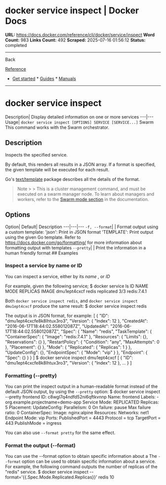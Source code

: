 # docker service inspect | Docker Docs

**URL:** https://docs.docker.com/reference/cli/docker/service/inspect
**Word Count:** 983
**Links Count:** 492
**Scraped:** 2025-07-16 01:56:12
**Status:** completed

---

Back

[Reference](https://docs.docker.com/reference/)

  * [Get started](https://docs.docker.com/get-started/)   * [Guides](https://docs.docker.com/guides/)   * [Manuals](https://docs.docker.com/manuals/)

* * *

# docker service inspect

Description| Display detailed information on one or more services   ---|---   Usage| `docker service inspect [OPTIONS] SERVICE [SERVICE...]`      Swarm This command works with the Swarm orchestrator.

## Description

Inspects the specified service.

By default, this renders all results in a JSON array. If a format is specified, the given template will be executed for each result.

Go's [text/template](https://pkg.go.dev/text/template) package describes all the details of the format.

> Note >  > This is a cluster management command, and must be executed on a swarm manager node. To learn about managers and workers, refer to the [Swarm mode section](https://docs.docker.com/engine/swarm/) in the documentation.

## Options

Option| Default| Description   ---|---|---   `-f, --format`| | Format output using a custom template:   'json': Print in JSON format   'TEMPLATE': Print output using the given Go template.   Refer to <https://docs.docker.com/go/formatting/> for more information about formatting output with templates   `--pretty`| | Print the information in a human friendly format      ## Examples

### Inspect a service by name or ID

You can inspect a service, either by its _name_ , or _ID_

For example, given the following service;               $ docker service ls     ID            NAME   MODE        REPLICAS  IMAGE     dmu1ept4cxcf  redis  replicated  3/3       redis:7.4.1     

Both `docker service inspect redis`, and `docker service inspect dmu1ept4cxcf` produce the same result:               $ docker service inspect redis     

The output is in JSON format, for example:               [       {         "ID": "dmu1ept4cxcfe8k8lhtux3ro3",         "Version": {           "Index": 12         },         "CreatedAt": "2016-06-17T18:44:02.558012087Z",         "UpdatedAt": "2016-06-17T18:44:02.558012087Z",         "Spec": {           "Name": "redis",           "TaskTemplate": {             "ContainerSpec": {               "Image": "redis:7.4.1"             },             "Resources": {               "Limits": {},               "Reservations": {}             },             "RestartPolicy": {               "Condition": "any",               "MaxAttempts": 0             },             "Placement": {}           },           "Mode": {             "Replicated": {               "Replicas": 1             }           },           "UpdateConfig": {},           "EndpointSpec": {             "Mode": "vip"           }         },         "Endpoint": {           "Spec": {}         }       }     ]               $ docker service inspect dmu1ept4cxcf          [       {         "ID": "dmu1ept4cxcfe8k8lhtux3ro3",         "Version": {           "Index": 12         },         ...       }     ]     

### Formatting \(--pretty\)

You can print the inspect output in a human-readable format instead of the default JSON output, by using the `--pretty` option:               $ docker service inspect --pretty frontend          ID:     c8wgl7q4ndfd52ni6qftkvnnp     Name:   frontend     Labels:      - org.example.projectname=demo-app     Service Mode:   REPLICATED      Replicas:      5     Placement:     UpdateConfig:      Parallelism:   0      On failure:    pause      Max failure ratio: 0     ContainerSpec:      Image:     nginx:alpine     Resources:     Networks:   net1     Endpoint Mode:  vip     Ports:      PublishedPort = 4443       Protocol = tcp       TargetPort = 443       PublishMode = ingress     

You can also use `--format pretty` for the same effect.

### Format the output \(--format\)

You can use the --format option to obtain specific information about a The `--format` option can be used to obtain specific information about a service. For example, the following command outputs the number of replicas of the "redis" service.               $ docker service inspect --format='{{.Spec.Mode.Replicated.Replicas}}' redis          10